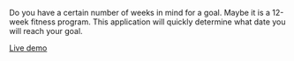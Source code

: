 Do you have a certain number of weeks in mind for a goal. Maybe it is a 12-week fitness program. This application will quickly determine what date you will reach your goal.

<a href="http://vickarts.com/due-date">Live demo</a>